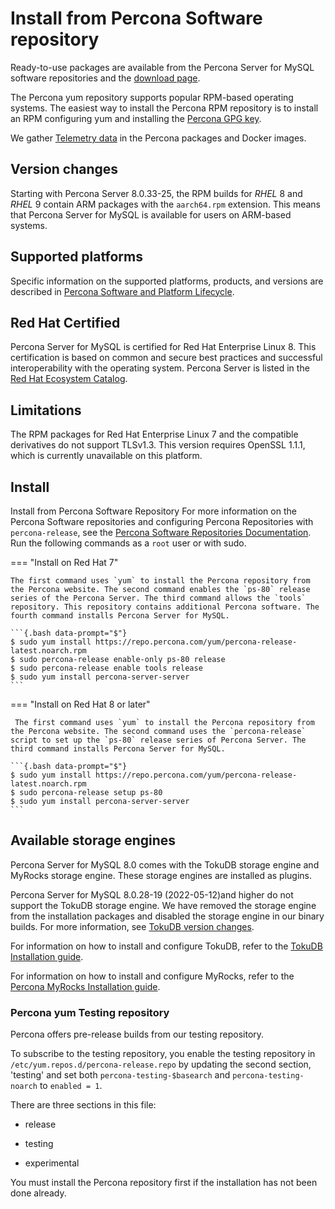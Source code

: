 # Install from Percona Software repository

Ready-to-use packages are available from the Percona Server for MySQL software
repositories and the [download page](https://www.percona.com/downloads). 

The Percona yum repository supports popular RPM-based
operating systems. The easiest way to install the Percona RPM repository is to install an RPM configuring yum and installing the [Percona GPG key](https://repo.percona.com/yum/PERCONA-PACKAGING-KEY).

We gather [Telemetry data] in the Percona packages and Docker images.

## Version changes

Starting with Percona Server 8.0.33-25, the RPM builds for *RHEL* 8 and *RHEL* 9 contain ARM packages with the `aarch64.rpm` extension. This means that Percona Server for MySQL is available for users on ARM-based systems.

## Supported platforms

Specific information on the supported platforms, products, and versions are described in [Percona Software and Platform Lifecycle](https://www.percona.com/services/policies/percona-software-platform-lifecycle#mysql).

## Red Hat Certified

Percona Server for MySQL is certified for Red Hat Enterprise Linux 8. This certification is based on common and secure best practices and successful interoperability with the operating system. Percona Server is listed in the [Red Hat Ecosystem Catalog](https://catalog.redhat.com/software/applications/detail/112055).

## Limitations

The RPM packages for Red Hat Enterprise Linux 7 and the compatible derivatives do not support TLSv1.3. This version requires OpenSSL 1.1.1, which is currently unavailable on this platform.

## Install

Install from Percona Software Repository
For more information on the Percona Software repositories and configuring Percona Repositories with `percona-release`, see the [Percona Software Repositories Documentation]. Run the following commands as a `root` user or with sudo.

=== "Install on Red Hat 7"

    The first command uses `yum` to install the Percona repository from the Percona website. The second command enables the `ps-80` release series of the Percona Server. The third command allows the `tools` repository. This repository contains additional Percona software. The fourth command installs Percona Server for MySQL.
    
    ```{.bash data-prompt="$"}
    $ sudo yum install https://repo.percona.com/yum/percona-release-latest.noarch.rpm
    $ sudo percona-release enable-only ps-80 release
    $ sudo percona-release enable tools release
    $ sudo yum install percona-server-server
    ```
=== "Install on Red Hat 8 or later"

     The first command uses `yum` to install the Percona repository from the Percona website. The second command uses the `percona-release` script to set up the `ps-80` release series of Percona Server. The third command installs Percona Server for MySQL.

    ```{.bash data-prompt="$"}
    $ sudo yum install https://repo.percona.com/yum/percona-release-latest.noarch.rpm
    $ sudo percona-release setup ps-80
    $ sudo yum install percona-server-server
    ```

## Available storage engines

Percona Server for MySQL 8.0 comes with the TokuDB storage engine and MyRocks storage engine. These storage engines are installed as plugins.

Percona Server for MySQL 8.0.28-19 (2022-05-12)and higher do not support the TokuDB storage engine. We have removed the storage engine from the installation packages and disabled the storage engine in our binary builds. For more information, see [TokuDB version changes].

For information on how to install and configure TokuDB, refer to the [TokuDB Installation guide].

For information on how to install and configure MyRocks, refer to the [Percona MyRocks Installation guide].

### Percona yum Testing repository

Percona offers pre-release builds from our testing repository.

To subscribe to the testing repository, you enable the testing
repository in `/etc/yum.repos.d/percona-release.repo` by updating the second section, 'testing' and set both `percona-testing-$basearch` and `percona-testing-noarch` to `enabled = 1`. 

There are three sections in this file: 

* release

* testing

* experimental

You must install the Percona repository first if the installation has not been done already.

[Telemetry data]: telemetry.md
[Percona Software Repositories Documentation]: https://docs.percona.com/percona-software-repositories/index.html

[TokuDB version changes]: tokudb-version-changes.md
[TokuDB Installation guide]: tokudb-installation.md
[Percona MyRocks Installation guide]: install-myrocks.md